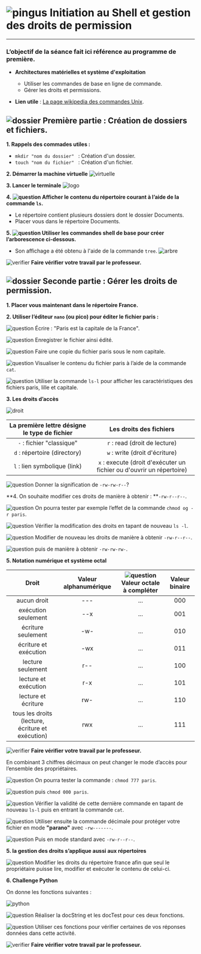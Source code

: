 [shell]: images/arbre.png
[logo shell]: images/terminal-longshadow.png
[machine virtuelle]: images/virtuelleMachine.png
[pingus]: images/pingus.png
[verifier]: images/verifier.png
[qcm]: images/qcm.png
[dossier]: images/dossier.png
[droit]: images/droit.png
[question]: images/question.png
[python]: images/python.png

[lien wiki]: https://fr.wikipedia.org/wiki/Commandes_Unix#Fichiers_et_répertoires

# ![pingus][pingus] **Initiation au Shell et gestion des droits de permission** 
-----


### L’objectif de la séance fait ici référence au programme de première.

- **Architectures matérielles et système d'exploitation**
	+ Utiliser les commandes de base en ligne de commande.
	+ Gérer les droits et permissions.


- **Lien utile** : [La page wikipedia des commandes Unix][lien wiki].


## ![dossier][dossier] Première partie : Création de dossiers et fichiers.

**1. Rappels des commades utiles :**

- ```mkdir "nom du dossier" ``` : Création d'un dossier.
- ```touch "nom du fichier" ``` : Création d'un fichier.

**2. Démarrer la machine virtuelle** ![virtuelle][machine virtuelle]

**3. Lancer le terminale** ![logo][logo shell]

**4. ![question][question] Afficher le contenu du répertoire courant à l’aide de la commande ```ls```.**

- Le répertoire contient plusieurs dossiers dont le dossier Documents.
- Placer vous dans le répertoire Documents.

**5. ![question][question] Utiliser les commandes shell de base pour créer l’arborescence ci-dessous.**

+ Son affichage a été obtenu à l'aide de la commande ```tree```.
![arbre][shell]

![verifier][verifier] **Faire vérifier votre travail par le professeur.**

## ![dossier][dossier] Seconde partie : Gérer les droits de permission.

**1. Placer vous maintenant dans le répertoire France.**

**2. Utiliser l’éditeur ```nano``` (ou pico) pour éditer le fichier paris :**

![question][question] Écrire : "Paris est la capitale de la France".

![question][question] Enregistrer le fichier ainsi édité.

![question][question] Faire une copie du fichier paris sous le nom capitale.

![question][question] Visualiser le contenu du fichier paris à l’aide de la commande ```cat```. 

![question][question] Utiliser la commande ```ls-l``` pour afficher les caractéristiques des fichiers paris, lille et capitale.

**3. Les droits d’accès**


![droit][droit]


| **La première lettre désigne le type de fichier** | **Les droits des fichiers** |
| :------------------------------------------:  | :---------------------: |
| ```-``` : fichier "classique" | ```r``` : read (droit de lecture) |
| ```d``` : répertoire (directory) | ```w``` : write (droit d'écriture) |
| ```l``` : lien symbolique (link) | ```x``` : execute (droit d'exécuter un fichier ou d'ouvrir un répertoire)|


![question][question] Donner la signification de ```-rw-rw-r--```?


**4. On souhaite modifier ces droits de manière à obtenir : **```-rw-r--r--```.

![question][question] On pourra tester par exemple l’effet de la commande ```chmod og -r paris```.

![question][question] Vérifier la modification des droits en tapant de nouveau ```ls -l```.

![question][question] Modifier de nouveau les droits de manière à obtenir ```-rw-r--r--```.

![question][question] puis de manière à obtenir ```-rw-rw-rw-```.

 
**5. Notation numérique et système octal**

| **Droit**	| **Valeur alphanumérique** | ![question][question] **Valeur octale à compléter** | **Valeur binaire** |
| :------: | :------: | :---------------: | :------: |
| aucun droit |	---	| ...| 000 |
| exécution seulement |	--x | ... | 001 |
| écriture seulement| -w- | ... |	010 |
| écriture et exécution	| -wx |	... |	011 |
| lecture seulement | r-- | ... | 100 |
| lecture et exécution | r-x | ...  | 101 |
| lecture et écriture | rw-	| ...	| 110 |
| tous les droits (lecture, écriture et exécution) | rwx | ...	| 111 | 

![verifier][verifier] **Faire vérifier votre travail par le professeur.**

En combinant 3 chiffres décimaux on peut changer le mode d’accès pour l’ensemble des propriétaires.

![question][question] On pourra tester la commande : ```chmod 777 paris```.

![question][question] puis ```chmod 000 paris```.

![question][question] Vérifier la validité de cette dernière commande en tapant de nouveau ```ls-l``` puis en entrant la commande ```cat```.

![question][question] Utiliser ensuite la commande décimale pour protéger votre fichier en mode **"parano"** avec ```-rw-------```.

![question][question] Puis en mode standard avec ```-rw-r--r--```.

**5. la gestion des droits s’applique aussi aux répertoires**

![question][question] Modifier les droits du répertoire france afin que seul le propriétaire puisse lire, modifier et exécuter le contenu de celui-ci.

**6. Challenge Python**

On donne les fonctions suivantes :

![python][python]

![question][question] Réaliser la docString et les docTest pour ces deux fonctions.

![question][question] Utiliser ces fonctions pour vérifier certaines de vos réponses données dans cette activité.

![verifier][verifier] **Faire vérifier votre travail par le professeur.**
